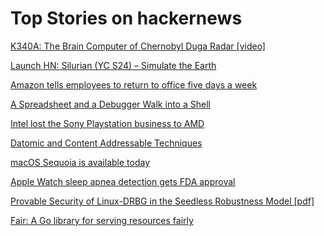 # Top Stories on hackernews <br />
[K340A: The Brain Computer of Chernobyl Duga Radar [video]](https://www.youtube.com/watch?v=kHiCHRB-RlA)

[Launch HN: Silurian (YC S24) – Simulate the Earth]()

[Amazon tells employees to return to office five days a week](https://www.cnbc.com/2024/09/16/amazon-jassy-tells-employees-to-return-to-office-five-days-a-week.html)

[A Spreadsheet and a Debugger Walk into a Shell](https://arcan-fe.com/2024/09/16/a-spreadsheet-and-a-debugger-walks-into-a-shell/)

[Intel lost the Sony Playstation business to AMD](https://www.reuters.com/technology/how-intel-lost-sony-playstation-business-2024-09-16/)

[Datomic and Content Addressable Techniques](https://www.latacora.com/blog/2024/09/13/datomic-and-content-addressable-techniques/)

[macOS Sequoia is available today](https://www.apple.com/newsroom/2024/09/macos-sequoia-is-available-today/)

[Apple Watch sleep apnea detection gets FDA approval](https://techcrunch.com/2024/09/16/apple-watch-sleep-apnea-detection-gets-fda-approval/)

[Provable Security of Linux-DRBG in the Seedless Robustness Model [pdf]](https://eprint.iacr.org/2024/1421.pdf)

[Fair: A Go library for serving resources fairly](https://github.com/satmihir/fair)
